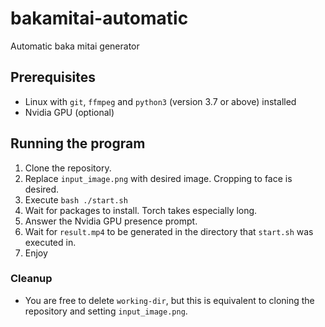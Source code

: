 # bakamitai-automatic
Automatic baka mitai generator

## Prerequisites
  * Linux with `git`, `ffmpeg` and `python3` (version 3.7 or above) installed
  * Nvidia GPU (optional)

## Running the program
  1. Clone the repository.
  2. Replace `input_image.png` with desired image. Cropping to face is desired.
  3. Execute `bash ./start.sh`
  4. Wait for packages to install. Torch takes especially long.
  5. Answer the Nvidia GPU presence prompt.
  6. Wait for `result.mp4` to be generated in the directory that `start.sh` was executed in.
  7. Enjoy

### Cleanup
  * You are free to delete `working-dir`, but this is equivalent to cloning the repository and setting `input_image.png`.
